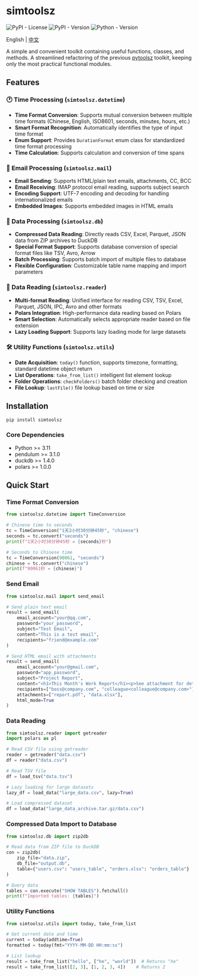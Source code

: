# simtoolsz

<div>
<img alt="PyPI - License" src="https://img.shields.io/pypi/l/simtoolsz">
<img alt="PyPI - Version" src="https://img.shields.io/pypi/v/simtoolsz">
<img alt="Python - Version" src="https://img.shields.io/pypi/pyversions/simtoolsz">
</div>

English | [中文](README.md)

A simple and convenient toolkit containing useful functions, classes, and methods. A streamlined refactoring of the previous [pytoolsz](https://github.com/SidneyLYZhang/pytoolsz) toolkit, keeping only the most practical functional modules.

## Features

### 🕐 Time Processing (`simtoolsz.datetime`)
- **Time Format Conversion**: Supports mutual conversion between multiple time formats (Chinese, English, ISO8601, seconds, minutes, hours, etc.)
- **Smart Format Recognition**: Automatically identifies the type of input time format
- **Enum Support**: Provides `DurationFormat` enum class for standardized time format processing
- **Time Calculation**: Supports calculation and conversion of time spans

### 📧 Email Processing (`simtoolsz.mail`)
- **Email Sending**: Supports HTML/plain text emails, attachments, CC, BCC
- **Email Receiving**: IMAP protocol email reading, supports subject search
- **Encoding Support**: UTF-7 encoding and decoding for handling internationalized emails
- **Embedded Images**: Supports embedded images in HTML emails

### 💾 Data Processing (`simtoolsz.db`)
- **Compressed Data Reading**: Directly reads CSV, Excel, Parquet, JSON data from ZIP archives to DuckDB
- **Special Format Support**: Supports database conversion of special format files like TSV, Avro, Arrow
- **Batch Processing**: Supports batch import of multiple files to database
- **Flexible Configuration**: Customizable table name mapping and import parameters

### 📖 Data Reading (`simtoolsz.reader`)
- **Multi-format Reading**: Unified interface for reading CSV, TSV, Excel, Parquet, JSON, IPC, Avro and other formats
- **Polars Integration**: High-performance data reading based on Polars
- **Smart Selection**: Automatically selects appropriate reader based on file extension
- **Lazy Loading Support**: Supports lazy loading mode for large datasets

### 🛠️ Utility Functions (`simtoolsz.utils`)
- **Date Acquisition**: `today()` function, supports timezone, formatting, standard datetime object return
- **List Operations**: `take_from_list()` intelligent list element lookup
- **Folder Operations**: `checkFolders()` batch folder checking and creation
- **File Lookup**: `lastFile()` file lookup based on time or size

## Installation

```bash
pip install simtoolsz
```

### Core Dependencies

- Python >= 3.11
- pendulum >= 3.1.0
- duckdb >= 1.4.0
- polars >= 1.0.0

## Quick Start

### Time Format Conversion
```python
from simtoolsz.datetime import TimeConversion

# Chinese time to seconds
tc = TimeConversion("1天2小时30分钟45秒", "chinese")
seconds = tc.convert("seconds")
print(f"1天2小时30分钟45秒 = {seconds}秒")

# Seconds to Chinese time
tc = TimeConversion(90061, "seconds")
chinese = tc.convert("chinese")
print(f"90061秒 = {chinese}")
```

### Send Email
```python
from simtoolsz.mail import send_email

# Send plain text email
result = send_email(
    email_account="your@qq.com",
    password="your_password",
    subject="Test Email",
    content="This is a test email",
    recipients="friend@example.com"
)

# Send HTML email with attachments
result = send_email(
    email_account="your@gmail.com",
    password="app_password",
    subject="Project Report",
    content="<h1>This Month's Work Report</h1><p>See attachment for details</p>",
    recipients=["boss@company.com", "colleague<colleague@company.com>"],
    attachments=["report.pdf", "data.xlsx"],
    html_mode=True
)
```

### Data Reading
```python
from simtoolsz.reader import getreader
import polars as pl

# Read CSV file using getreader
reader = getreader("data.csv")
df = reader("data.csv")

# Read TSV file
df = load_tsv("data.tsv")

# Lazy loading for large datasets
lazy_df = load_data("large_data.csv", lazy=True)

# Load compressed dataset
df = load_data("large_data_archive.tar.gz/data.csv")
```

### Compressed Data Import to Database
```python
from simtoolsz.db import zip2db

# Read data from ZIP file to DuckDB
con = zip2db(
    zip_file="data.zip",
    db_file="output.db",
    table={"users.csv": "users_table", "orders.xlsx": "orders_table"}
)

# Query data
tables = con.execute("SHOW TABLES").fetchall()
print(f"Imported tables: {tables}")
```

### Utility Functions
```python
from simtoolsz.utils import today, take_from_list

# Get current date and time
current = today(addtime=True)
formatted = today(fmt="YYYY-MM-DD HH:mm:ss")

# List lookup
result = take_from_list("hello", ["he", "world"])  # Returns "he"
result = take_from_list([2, 3], [1, 2, 3, 4])    # Returns 2
```
